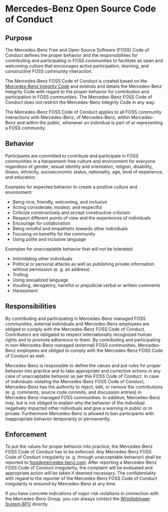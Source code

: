 # Mercedes-Benz Open Source Code of Conduct


## Purpose

The Mercedes-Benz Free and Open Source Software (FOSS) Code of Conduct defines the proper behavior and the responsibilities for contributing and participating in FOSS communities to facilitate an open and welcoming culture that encourages active participation, learning, and constructive FOSS community interaction.

The Mercedes-Benz FOSS Code of Conduct is created based on the [Mercedes-Benz Integrity Code](https://group.mercedes-benz.com/company/compliance/integrity-code.html) and extends and details the Mercedes-Benz Integrity Code with regard to the proper behavior for contribution and participation in FOSS communities. The Mercedes-Benz FOSS Code of Conduct does not restrict the Mercedes-Benz Integrity Code in any way.

The Mercedes-Benz FOSS Code of Conduct applies to all FOSS community interactions with Mercedes-Benz, of Mercedes-Benz, within Mercedes-Benz and within the public, whenever an individual is part of or representing a FOSS community.

## Behavior

Participants are committed to contribute and participate in FOSS communities in a harassment-free culture and environment for everyone regardless of gender, sexual identity and orientation, religion, disability, illness, ethnicity, socioeconomic status, nationality, age, level of experience, and education.

Examples for expected behavior to create a positive culture and environment:

* Being nice, friendly, welcoming, and inclusive
* Acting considerate, modest, and respectful
* Criticize constructively and accept constructive criticism
* Respect different points of view and the experiences of individuals
* Encourage for collaboration
* Being mindful and empathetic towards other individuals
* Focusing on benefits for the community
* Using polite and inclusive language

Examples for unacceptable behavior that will not be tolerated:

* Intimidating other individuals
* Political or personal attacks as well as publishing private information without permission (e. g. an address)
* Trolling
* Using sexualized language
* Insulting, derogatory, harmful or prejudicial verbal or written comments
* Harassment

## Responsibilities

By contributing and participating in Mercedes-Benz managed FOSS communities, external individuals and Mercedes-Benz employees are obliged to comply with the Mercedes-Benz FOSS Code of Conduct. Contributors are obligated to respect internationally recognized human rights and to promote adherence to them. By contributing and participating in non-Mercedes-Benz managed (external) FOSS communities, Mercedes-Benz employees are obliged to comply with the Mercedes-Benz FOSS Code of Conduct as well.

Mercedes-Benz is responsible to define the values and put rules for proper behavior into practice and to take appropriate and corrective actions in any case of unacceptable behavior as per this FOSS Code of Conduct. In case of individuals violating the Mercedes-Benz FOSS Code of Conduct, Mercedes-Benz has the authority to reject, edit, or remove the contributions (e. g. comments, source code commits, and discussion entries) in Mercedes-Benz-managed FOSS communities. In addition, Mercedes-Benz may, but is not obliged to explain why the behavior of the individual negatively impacted other individuals and give a warning in public or in private. Furthermore Mercedes-Benz is allowed to ban participants with inappropriate behavior temporarily or permanently.


## Enforcement

To put the values for proper behavior into practice, the Mercedes-Benz FOSS Code of Conduct has to be enforced. Any Mercedes-Benz FOSS Code of Conduct irregularity (e. g. through unacceptable behavior) shall be reported to <foss@mercedes-benz.com>. After reporting a Mercedes-Benz FOSS Code of Conduct irregularity, the complaint will be evaluated and appropriate action will be taken if deemed necessary. The confidentiality with regard to the reporter of the Mercedes-Benz FOSS Code of Conduct irregularity is ensured by Mercedes-Benz at any time.

If you have concrete indications of major risk violations in connection with the Mercedes-Benz Group, you can always contact the [Whistleblower System BPO](https://www.daimler.com/company/corporate-governance/compliance/bpo.html) directly.
